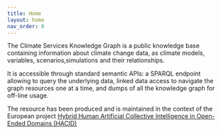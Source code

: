 ```yaml
---
title: Home
layout: home
nav_order: 0
---
```


The Climate Services Knowledge Graph is a public knowledge base containing information about climate change data, as climate models, variables, scenarios,simulations and their relationships.

It is accessible through standard semantic APIs: a SPARQL endpoint allowing to query the underlying data, linked data access to navigate the graph resources one at a time, and dumps of all the knowledge graph for off-line usage.

The resource has been produced and is maintained in the context of the European project [Hybrid Human Artificial Collective Intelligence
in Open-Ended Domains (HACID)](https://www.hacid-project.eu/)